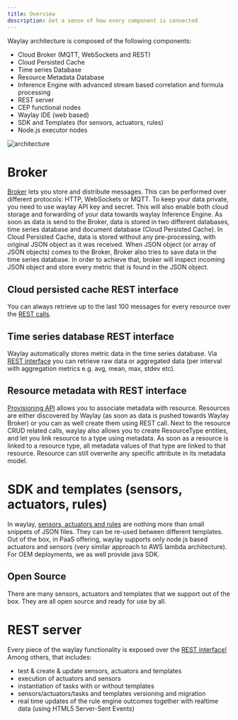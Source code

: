 ```yaml
---
title: Overview
description: Get a sense of how every component is connected
---
```


Waylay architecture is composed of the following components:

* Cloud Broker (MQTT, WebSockets and REST)
* Cloud Persisted Cache
* Time series Database
* Resource Metadata Database
* Inference Engine with advanced stream based correlation and formula processing
* REST server
* CEP functional nodes
* Waylay IDE (web based)
* SDK and Templates (for sensors, actuators, rules)
* Node.js executor nodes

![architecture](https://raw.githubusercontent.com/waylayio/documentation/master/images/architecture.png)

# Broker

[Broker](api/broker-and-storage/) lets you store and distribute messages. This can be performed over different protocols: HTTP, WebSockets or MQTT. To keep your data private, you need to use waylay API key and secret. This will also enable both cloud storage and forwarding of your data towards waylay Inference Engine. As soon as data is send to the Broker, data is stored in two different databases, time series database and document database (Cloud Persisted Cache). In Cloud Persisted Cache, data is stored without any pre-processing, with original JSON object as it was received. When JSON object (or array of JSON objects) comes to the Broker, Broker also tries to save data in the time series database. In order to achieve that, broker will inspect incoming JSON object and store every metric that is found in the JSON object.

## Cloud persisted cache REST interface
You can always retrieve up to the last 100 messages for every resource over the [REST calls](api/broker-and-storage/#document-data).

## Time series database REST interface
Waylay automatically stores metric data in the time series database. Via [REST interface](api/broker-and-storage/#time-series-data) you can retrieve raw data or aggregated data (per interval with aggregation metrics e.g. avg, mean, max, stdev etc).

## Resource metadata with REST interface
[Provisioning API](api/rest/#provisioning-api) allows you to associate metadata with resource. Resources are either discovered by Waylay (as soon as data is pushed towards Waylay Broker) or you can as well create them using REST call. Next to the resource CRUD related calls, waylay also allows you to create ResourceType entities, and let you link resource to a type using metadata. As soon as a resource is linked to a resource type, all metadata values of that type are linked to that resource. Resource can still overwrite any specific attribute in its metadata model.

# SDK and templates (sensors, actuators, rules)
In waylay, [sensors, actuators and rules](/api/sensors-and-actuators/) are nothing more than small snippets of JSON files. They can be re-used between different templates. Out of the box, in PaaS offering, waylay supports only node.js based actuators and sensors (very similar approach to AWS lambda architecture). For OEM deployments, we as well provide java SDK.

## Open Source

There are many sensors, actuators and templates that we support out of the box. They are all open source and ready for use by all.

# REST server
Every piece of the waylay functionality is exposed over the [REST interface!](/api/rest) Among others, that includes:

* test & create & update sensors, actuators and templates
* execution of actuators and sensors
* instantiation of tasks with or without templates
* sensors/actuators/tasks and templates versioning and migration
* real time updates of the rule engine outcomes together with realtime data (using HTML5 Server-Sent Events)
